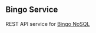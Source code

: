 ## Bingo Service

REST API service for [Bingo NoSQL](http://lifescience.opensource.epam.com/bingo/bingo-nosql.html) 
